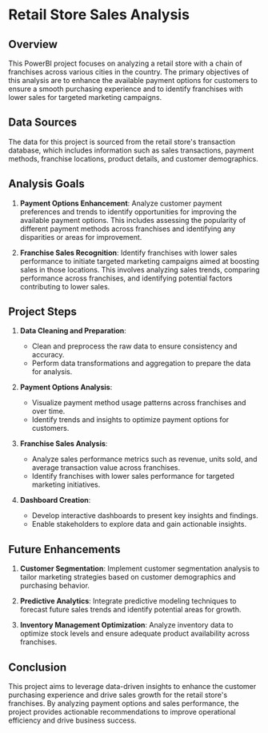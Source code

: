 # Retail Store Sales Analysis

## Overview
This PowerBI project focuses on analyzing a retail store with a chain of franchises across various cities in the country. The primary objectives of this analysis are to enhance the available payment options for customers to ensure a smooth purchasing experience and to identify franchises with lower sales for targeted marketing campaigns.

## Data Sources
The data for this project is sourced from the retail store's transaction database, which includes information such as sales transactions, payment methods, franchise locations, product details, and customer demographics.

## Analysis Goals
1. **Payment Options Enhancement**: Analyze customer payment preferences and trends to identify opportunities for improving the available payment options. This includes assessing the popularity of different payment methods across franchises and identifying any disparities or areas for improvement.

2. **Franchise Sales Recognition**: Identify franchises with lower sales performance to initiate targeted marketing campaigns aimed at boosting sales in those locations. This involves analyzing sales trends, comparing performance across franchises, and identifying potential factors contributing to lower sales.

## Project Steps
1. **Data Cleaning and Preparation**: 
   - Clean and preprocess the raw data to ensure consistency and accuracy.
   - Perform data transformations and aggregation to prepare the data for analysis.

2. **Payment Options Analysis**:
   - Visualize payment method usage patterns across franchises and over time.
   - Identify trends and insights to optimize payment options for customers.

3. **Franchise Sales Analysis**:
   - Analyze sales performance metrics such as revenue, units sold, and average transaction value across franchises.
   - Identify franchises with lower sales performance for targeted marketing initiatives.

4. **Dashboard Creation**:
   - Develop interactive dashboards to present key insights and findings.
   - Enable stakeholders to explore data and gain actionable insights.

## Future Enhancements
1. **Customer Segmentation**: Implement customer segmentation analysis to tailor marketing strategies based on customer demographics and purchasing behavior.
   
2. **Predictive Analytics**: Integrate predictive modeling techniques to forecast future sales trends and identify potential areas for growth.

3. **Inventory Management Optimization**: Analyze inventory data to optimize stock levels and ensure adequate product availability across franchises.

## Conclusion
This project aims to leverage data-driven insights to enhance the customer purchasing experience and drive sales growth for the retail store's franchises. By analyzing payment options and sales performance, the project provides actionable recommendations to improve operational efficiency and drive business success.
